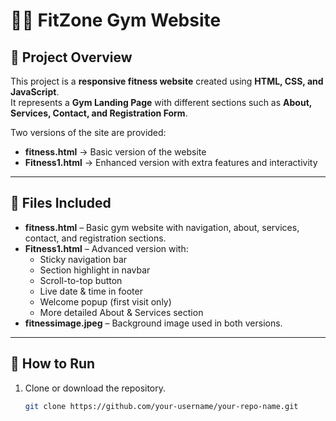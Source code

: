 # 🏋️‍♀️ FitZone Gym Website  

## 📖 Project Overview  
This project is a **responsive fitness website** created using **HTML, CSS, and JavaScript**.  
It represents a **Gym Landing Page** with different sections such as **About, Services, Contact, and Registration Form**.  

Two versions of the site are provided:  
- **fitness.html** → Basic version of the website  
- **Fitness1.html** → Enhanced version with extra features and interactivity  

---

## 📂 Files Included  
- **fitness.html** – Basic gym website with navigation, about, services, contact, and registration sections.  
- **Fitness1.html** – Advanced version with:  
  - Sticky navigation bar  
  - Section highlight in navbar  
  - Scroll-to-top button  
  - Live date & time in footer  
  - Welcome popup (first visit only)  
  - More detailed About & Services section  
- **fitnessimage.jpeg** – Background image used in both versions.  

---

## 🚀 How to Run  
1. Clone or download the repository.  
   ```bash
   git clone https://github.com/your-username/your-repo-name.git
